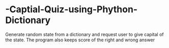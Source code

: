 # -Captial-Quiz-using-Phython-Dictionary
Generate random state from a dictionary and request user to give capital of the state. The program also keeps score of the right and wrong answer
